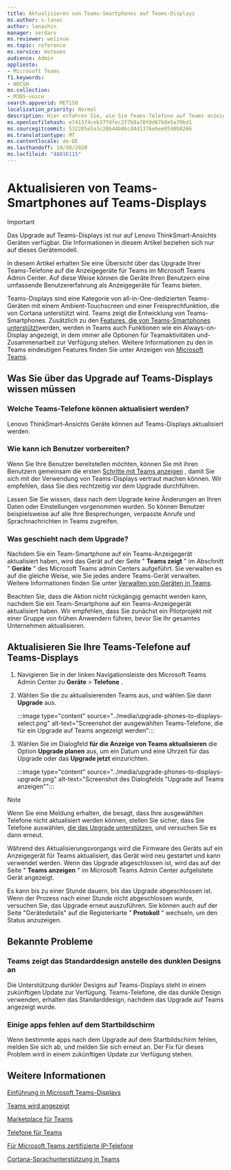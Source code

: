 ```yaml
---
title: Aktualisieren von Teams-Smartphones auf Teams-Displays
ms.author: v-lanac
author: lanachin
manager: serdars
ms.reviewer: weizxue
ms.topic: reference
ms.service: msteams
audience: Admin
appliesto:
- Microsoft Teams
f1.keywords:
- NOCSH
ms.collection:
- M365-voice
search.appverid: MET150
localization_priority: Normal
description: Hier erfahren Sie, wie Sie Teams-Telefone auf Teams anzeigen im Microsoft Teams Admin Center aktualisieren.
ms.openlocfilehash: e741374ceb377dfec2f7b8a78f0d67b8e5a70bd1
ms.sourcegitcommit: 532205e5a3c28b44b86cd4d1376ebee9590b8266
ms.translationtype: MT
ms.contentlocale: de-DE
ms.lasthandoff: 10/30/2020
ms.locfileid: "48816115"
---
```

# <a name="upgrade-teams-phones-to-teams-displays"></a>Aktualisieren von Teams-Smartphones auf Teams-Displays

> [!IMPORTANT]
> Das Upgrade auf Teams-Displays ist nur auf Lenovo ThinkSmart-Ansichts Geräten verfügbar. Die Informationen in diesem Artikel beziehen sich nur auf dieses Gerätemodell.  

In diesem Artikel erhalten Sie eine Übersicht über das Upgrade Ihrer Teams-Telefone auf die Anzeigegeräte für Teams im Microsoft Teams Admin Center. Auf diese Weise können die Geräte Ihren Benutzern eine umfassende Benutzererfahrung als Anzeigegeräte für Teams bieten.

Teams-Displays sind eine Kategorie von all-in-One-dedizierten Teams-Geräten mit einem Ambient-Touchscreen und einer Freisprechfunktion, die von Cortana unterstützt wird. Teams zeigt die Entwicklung von Teams-Smartphones. Zusätzlich zu den [Features, die von Teams-Smartphones unterstützt](phones-for-teams.md#features-supported-by-teams-phones)werden, werden in Teams auch Funktionen wie ein Always-on-Display angezeigt, in dem immer alle Optionen für Teamaktivitäten und-Zusammenarbeit zur Verfügung stehen. Weitere Informationen zu den in Teams eindeutigen Features finden Sie unter Anzeigen von [Microsoft Teams](teams-displays.md).

## <a name="what-you-need-to-know-about-upgrading-to-teams-displays"></a>Was Sie über das Upgrade auf Teams-Displays wissen müssen

### <a name="which-teams-phones-can-be-upgraded"></a>Welche Teams-Telefone können aktualisiert werden?

Lenovo ThinkSmart-Ansichts Geräte können auf Teams-Displays aktualisiert werden.

### <a name="how-can-i-prepare-users"></a>Wie kann ich Benutzer vorbereiten?

Wenn Sie Ihre Benutzer bereitstellen möchten, können Sie mit ihren Benutzern gemeinsam die ersten [Schritte mit Teams anzeigen](https://support.microsoft.com/office/get-started-with-teams-displays-ff299825-7f13-4528-96c2-1d3437e6d4e6) , damit Sie sich mit der Verwendung von Teams-Displays vertraut machen können. Wir empfehlen, dass Sie dies rechtzeitig vor dem Upgrade durchführen.

Lassen Sie Sie wissen, dass nach dem Upgrade keine Änderungen an Ihren Daten oder Einstellungen vorgenommen wurden. So können Benutzer beispielsweise auf alle Ihre Besprechungen, verpasste Anrufe und Sprachnachrichten in Teams zugreifen. 

### <a name="what-happens-after-the-upgrade"></a>Was geschieht nach dem Upgrade?

Nachdem Sie ein Team-Smartphone auf ein Teams-Anzeigegerät aktualisiert haben, wird das Gerät auf der Seite " **Teams zeigt** " im Abschnitt " **Geräte** " des Microsoft Teams admin Centers aufgeführt. Sie verwalten es auf die gleiche Weise, wie Sie jedes andere Teams-Gerät verwalten. Weitere Informationen finden Sie unter [Verwalten von Geräten in Teams](device-management.md).

Beachten Sie, dass die Aktion nicht rückgängig gemacht werden kann, nachdem Sie ein Team-Smartphone auf ein Teams-Anzeigegerät aktualisiert haben. Wir empfehlen, dass Sie zunächst ein Pilotprojekt mit einer Gruppe von frühen Anwendern führen, bevor Sie Ihr gesamtes Unternehmen aktualisieren. 

## <a name="upgrade-your-teams-phones-to-teams-displays"></a>Aktualisieren Sie Ihre Teams-Telefone auf Teams-Displays

1. Navigieren Sie in der linken Navigationsleiste des Microsoft Teams Admin Center zu **Geräte**  >  **Telefone** .
2. Wählen Sie die zu aktualisierenden Teams aus, und wählen Sie dann **Upgrade** aus.

    :::image type="content" source="../media/upgrade-phones-to-displays-select.png" alt-text="Screenshot der ausgewählten Teams-Telefone, die für ein Upgrade auf Teams angezeigt werden":::

3. Wählen Sie im Dialogfeld **für die Anzeige von Teams aktualisieren** die Option **Upgrade planen** aus, um ein Datum und eine Uhrzeit für das Upgrade oder das **Upgrade jetzt** einzurichten.

    :::image type="content" source="../media/upgrade-phones-to-displays-upgrade.png" alt-text="Screenshot des Dialogfelds "Upgrade auf Teams anzeigen"":::

> [!NOTE]
> Wenn Sie eine Meldung erhalten, die besagt, dass Ihre ausgewählten Telefone nicht aktualisiert werden können, stellen Sie sicher, dass Sie Telefone auswählen, [die das Upgrade unterstützen](#which-teams-phones-can-be-upgraded), und versuchen Sie es dann erneut.

Während des Aktualisierungsvorgangs wird die Firmware des Geräts auf ein Anzeigegerät für Teams aktualisiert, das Gerät wird neu gestartet und kann verwendet werden. Wenn das Upgrade abgeschlossen ist, wird das auf der Seite " **Teams anzeigen** " im Microsoft Teams Admin Center aufgelistete Gerät angezeigt.

Es kann bis zu einer Stunde dauern, bis das Upgrade abgeschlossen ist. Wenn der Prozess nach einer Stunde nicht abgeschlossen wurde, versuchen Sie, das Upgrade erneut auszuführen. Sie können auch auf der Seite "Gerätedetails" auf die Registerkarte " **Protokoll** " wechseln, um den Status anzuzeigen.

## <a name="known-issues"></a>Bekannte Probleme

### <a name="teams-displays-have-the-default-theme-instead-of-the-dark-theme"></a>Teams zeigt das Standarddesign anstelle des dunklen Designs an

Die Unterstützung dunkler Designs auf Teams-Displays steht in einem zukünftigen Update zur Verfügung. Teams-Telefone, die das dunkle Design verwenden, erhalten das Standarddesign, nachdem das Upgrade auf Teams angezeigt wurde.

### <a name="some-apps-are-missing-from-the-home-screen"></a>Einige apps fehlen auf dem Startbildschirm

Wenn bestimmte apps nach dem Upgrade auf dem Startbildschirm fehlen, melden Sie sich ab, und melden Sie sich erneut an. Der Fix für dieses Problem wird in einem zukünftigen Update zur Verfügung stehen.

## <a name="see-also"></a>Weitere Informationen

[Einführung in Microsoft Teams-Displays](https://techcommunity.microsoft.com/t5/microsoft-teams-blog/introducing-microsoft-teams-displays/ba-p/1505437)

[Teams wird angezeigt](teams-displays.md)

[Marketplace für Teams](https://office.com/teamsdevices)

[Telefone für Teams](phones-for-teams.md)

[Für Microsoft Teams zertifizierte IP-Telefone](teams-ip-phones.md)

[Cortana-Sprachunterstützung in Teams](https://docs.microsoft.com/MicrosoftTeams/cortana-in-teams)
